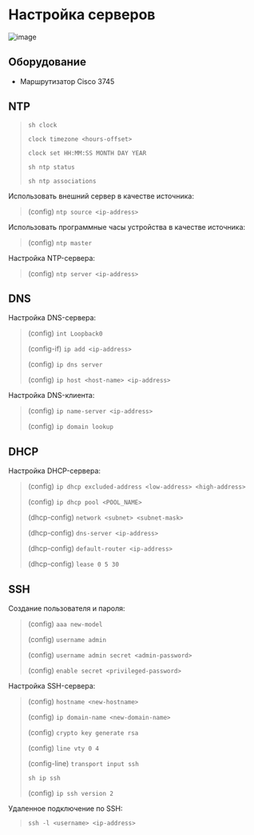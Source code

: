 # Настройка серверов

![image](https://github.com/user-attachments/assets/e870bcb7-0fb3-40db-82a1-6fe7347a2a71)

## Оборудование
* Маршрутизатор Cisco 3745

## NTP

>`sh clock`
>
>`clock timezone <hours-offset>`
>
>`clock set HH:MM:SS MONTH DAY YEAR`
>
>`sh ntp status`
>
>`sh ntp associations`

Использовать внешний сервер в качестве источника:

>(config) `ntp source <ip-address>`

Использовать программные часы устройства в качестве источника:

>(config) `ntp master`

Настройка NTP-сервера:

>(config) `ntp server <ip-address>`

## DNS

Настройка DNS-сервера:

>(config) `int Loopback0`
>
>(config-if) `ip add <ip-address>`
>
>(config) `ip dns server`
>
>(config) `ip host <host-name> <ip-address>`

Настройка DNS-клиента:

>(config) `ip name-server <ip-address>`
>
>(config) `ip domain lookup`

## DHCP

Настройка DHCP-сервера:

>(config) `ip dhcp excluded-address <low-address> <high-address>`
>
>(config) `ip dhcp pool <POOL_NAME>`
>
>(dhcp-config) `network <subnet> <subnet-mask>`
>
>(dhcp-config) `dns-server <ip-address>`
>
>(dhcp-config) `default-router <ip-address>`
>
>(dhcp-config) `lease 0 5 30`

## SSH

Создание пользователя и пароля:

>(config) `aaa new-model`
>
>(config) `username admin`
>
>(config) `username admin secret <admin-password>`
>
>(config) `enable secret <privileged-password>`

Настройка SSH-сервера:

>(config) `hostname <new-hostname>`
>
>(config) `ip domain-name <new-domain-name>`
>
>(config) `crypto key generate rsa`
>
>(config) `line vty 0 4`
>
>(config-line) `transport input ssh`
>
>`sh ip ssh`
>
>(config) `ip ssh version 2`

Удаленное подключение по SSH:

>`ssh -l <username> <ip-address>`
